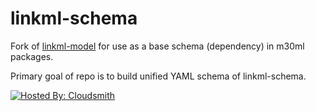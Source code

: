 # linkml-schema

Fork of [linkml-model](https://github.com/linkml/linkml-model/) for use as a base schema (dependency) in m30ml packages.

Primary goal of repo is to build unified YAML schema of linkml-schema.

[![Hosted By: Cloudsmith](https://img.shields.io/badge/OSS%20hosting%20by-cloudsmith-blue?logo=cloudsmith&style=flat-square)](https://cloudsmith.com)
